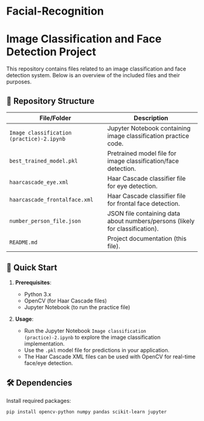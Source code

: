 # Facial-Recognition

# Image Classification and Face Detection Project

This repository contains files related to an image classification and face detection system. Below is an overview of the included files and their purposes.

## 📁 Repository Structure

| File/Folder                  | Description                                                                 |
|------------------------------|-----------------------------------------------------------------------------|
| `Image classification (practice)-2.ipynb` | Jupyter Notebook containing image classification practice code.             |
| `best_trained_model.pkl`     | Pretrained model file for image classification/face detection.              |
| `haarcascade_eye.xml`        | Haar Cascade classifier file for eye detection.                             |
| `haarcascade_frontalface.xml`| Haar Cascade classifier file for frontal face detection.                    |
| `number_person_file.json`    | JSON file containing data about numbers/persons (likely for classification).|
| `README.md`                  | Project documentation (this file).                                          |

## 🚀 Quick Start

1. **Prerequisites**:
   - Python 3.x
   - OpenCV (for Haar Cascade files)
   - Jupyter Notebook (to run the practice file)

2. **Usage**:
   - Run the Jupyter Notebook `Image classification (practice)-2.ipynb` to explore the image classification implementation.
   - Use the `.pkl` model file for predictions in your application.
   - The Haar Cascade XML files can be used with OpenCV for real-time face/eye detection.

## 🛠️ Dependencies

Install required packages:
```bash
pip install opencv-python numpy pandas scikit-learn jupyter
